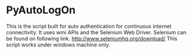# PyAutoLogOn
This is the script built for auto authentication for continuous internet connectivity.
It uses wmi APIs and the Selenium Web Driver. Selenium can be found on following link. 
http://www.seleniumhq.org/download/
This script works under windows machine only.
